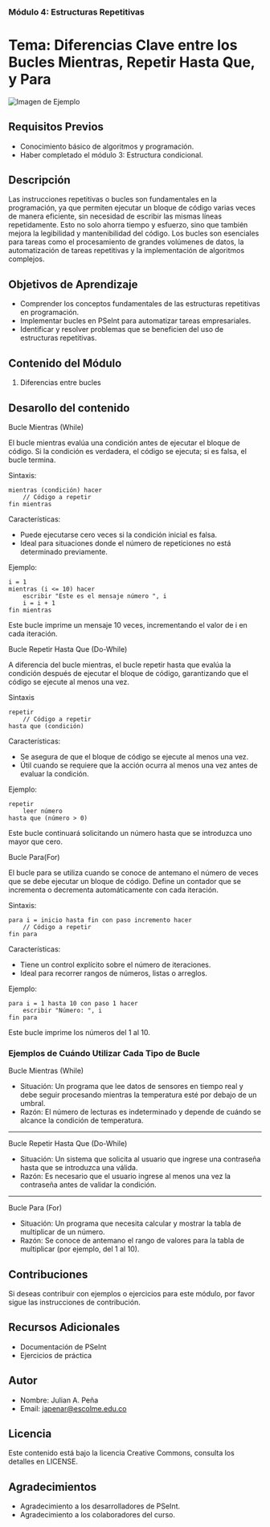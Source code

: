 
### Módulo 4: Estructuras Repetitivas

# Tema: Diferencias Clave entre los Bucles Mientras, Repetir Hasta Que, y Para


![Imagen de Ejemplo](recursos/img/algoritmo.png)

## Requisitos Previos

- Conocimiento básico de algoritmos y programación.
- Haber completado el módulo 3: Estructura condicional.

## Descripción

Las instrucciones repetitivas o bucles son fundamentales en la programación, ya que permiten ejecutar un bloque de código varias veces de manera eficiente, sin necesidad de escribir las mismas líneas repetidamente. Esto no solo ahorra tiempo y esfuerzo, sino que también mejora la legibilidad y mantenibilidad del código. Los bucles son esenciales para tareas como el procesamiento de grandes volúmenes de datos, la automatización de tareas repetitivas y la implementación de algoritmos complejos.



## Objetivos de Aprendizaje

- Comprender los conceptos fundamentales de las estructuras repetitivas en programación.
- Implementar bucles en PSeInt para automatizar tareas empresariales.
- Identificar y resolver problemas que se beneficien del uso de estructuras repetitivas.

## Contenido del Módulo

1. Diferencias entre bucles

## Desarollo del contenido

Bucle Mientras (While)

El bucle mientras evalúa una condición antes de ejecutar el bloque de código. Si la condición es verdadera, el código se ejecuta; si es falsa, el bucle termina.

Sintaxis: 
```
mientras (condición) hacer
    // Código a repetir
fin mientras
```

Características:

- Puede ejecutarse cero veces si la condición inicial es falsa.
- Ideal para situaciones donde el número de repeticiones no está determinado previamente.

Ejemplo: 

```
i = 1
mientras (i <= 10) hacer
    escribir "Este es el mensaje número ", i
    i = i + 1
fin mientras
```
Este bucle imprime un mensaje 10 veces, incrementando el valor de i en cada iteración.

Bucle Repetir Hasta Que (Do-While)

A diferencia del bucle mientras, el bucle repetir hasta que evalúa la condición después de ejecutar el bloque de código, garantizando que el código se ejecute al menos una vez.

Sintaxis
```
repetir
    // Código a repetir
hasta que (condición)
```
Características:

- Se asegura de que el bloque de código se ejecute al menos una vez.
- Útil cuando se requiere que la acción ocurra al menos una vez antes de evaluar la condición.


Ejemplo:
```
repetir
    leer número
hasta que (número > 0)
```
Este bucle continuará solicitando un número hasta que se introduzca uno mayor que cero.

Bucle Para(For)

El bucle para se utiliza cuando se conoce de antemano el número de veces que se debe ejecutar un bloque de código. Define un contador que se incrementa o decrementa automáticamente con cada iteración.

Sintaxis:
```
para i = inicio hasta fin con paso incremento hacer
    // Código a repetir
fin para
```

Características:

- Tiene un control explícito sobre el número de iteraciones.
- Ideal para recorrer rangos de números, listas o arreglos.

Ejemplo:
```
para i = 1 hasta 10 con paso 1 hacer
    escribir "Número: ", i
fin para
```
Este bucle imprime los números del 1 al 10.

### Ejemplos de Cuándo Utilizar Cada Tipo de Bucle

Bucle Mientras (While)

- Situación: Un programa que lee datos de sensores en tiempo real y debe seguir procesando mientras la temperatura esté por debajo de un umbral.
- Razón: El número de lecturas es indeterminado y depende de cuándo se alcance la condición de temperatura.

---
Bucle Repetir Hasta Que (Do-While)

- Situación: Un sistema que solicita al usuario que ingrese una contraseña hasta que se introduzca una válida.
- Razón: Es necesario que el usuario ingrese al menos una vez la contraseña antes de validar la condición.
---
Bucle Para (For)

- Situación: Un programa que necesita calcular y mostrar la tabla de multiplicar de un número.
- Razón: Se conoce de antemano el rango de valores para la tabla de multiplicar (por ejemplo, del 1 al 10).


## Contribuciones

Si deseas contribuir con ejemplos o ejercicios para este módulo, por favor sigue las instrucciones de contribución.

## Recursos Adicionales

- Documentación de PSeInt
- Ejercicios de práctica

## Autor

- Nombre: Julian A. Peña
- Email: japenar@escolme.edu.co

## Licencia
Este contenido está bajo la licencia Creative Commons, consulta los detalles en LICENSE.

## Agradecimientos
- Agradecimiento a los desarrolladores de PSeInt.
- Agradecimiento a los colaboradores del curso.